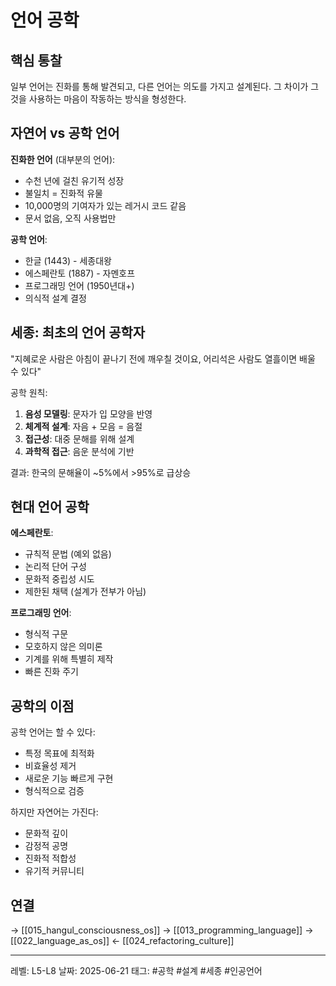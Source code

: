 # 언어 공학
## 핵심 통찰
일부 언어는 진화를 통해 발견되고, 다른 언어는 의도를 가지고 설계된다. 그 차이가 그것을 사용하는 마음이 작동하는 방식을 형성한다.

## 자연어 vs 공학 언어

**진화한 언어** (대부분의 언어):
- 수천 년에 걸친 유기적 성장
- 불일치 = 진화적 유물
- 10,000명의 기여자가 있는 레거시 코드 같음
- 문서 없음, 오직 사용법만

**공학 언어**:
- 한글 (1443) - 세종대왕
- 에스페란토 (1887) - 자멘호프
- 프로그래밍 언어 (1950년대+)
- 의식적 설계 결정

## 세종: 최초의 언어 공학자

"지혜로운 사람은 아침이 끝나기 전에 깨우칠 것이요, 어리석은 사람도 열흘이면 배울 수 있다"

공학 원칙:
1. **음성 모델링**: 문자가 입 모양을 반영
2. **체계적 설계**: 자음 + 모음 = 음절
3. **접근성**: 대중 문해를 위해 설계
4. **과학적 접근**: 음운 분석에 기반

결과: 한국의 문해율이 ~5%에서 >95%로 급상승

## 현대 언어 공학

**에스페란토**:
- 규칙적 문법 (예외 없음)
- 논리적 단어 구성
- 문화적 중립성 시도
- 제한된 채택 (설계가 전부가 아님)

**프로그래밍 언어**:
- 형식적 구문
- 모호하지 않은 의미론
- 기계를 위해 특별히 제작
- 빠른 진화 주기

## 공학의 이점

공학 언어는 할 수 있다:
- 특정 목표에 최적화
- 비효율성 제거
- 새로운 기능 빠르게 구현
- 형식적으로 검증

하지만 자연어는 가진다:
- 문화적 깊이
- 감정적 공명
- 진화적 적합성
- 유기적 커뮤니티

## 연결
→ [[015_hangul_consciousness_os]]
→ [[013_programming_language]]
→ [[022_language_as_os]]
← [[024_refactoring_culture]]

---
레벨: L5-L8
날짜: 2025-06-21
태그: #공학 #설계 #세종 #인공언어
